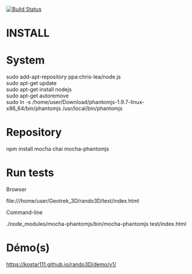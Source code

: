 [![Build Status](https://travis-ci.org/kostar111/rando3D.svg?branch=master)](https://travis-ci.org/kostar111/rando3D)

INSTALL
======

# System

sudo add-apt-repository ppa:chris-lea/node.js   
sudo apt-get update   
sudo apt-get install nodejs   
sudo apt-get autoremove   
sudo ln -s /home/user/Download/phantomjs-1.9.7-linux-x86_64/bin/phantomjs /usr/local/bin/phantomjs  

# Repository

npm install mocha chai mocha-phantomjs


# Run tests

Browser

file:///home/user/Geotrek_3D/rando3D/test/index.html

Command-line

./node_modules/mocha-phantomjs/bin/mocha-phantomjs test/index.html 



# Démo(s)
https://kostar111.github.io/rando3D/demo/v1/


